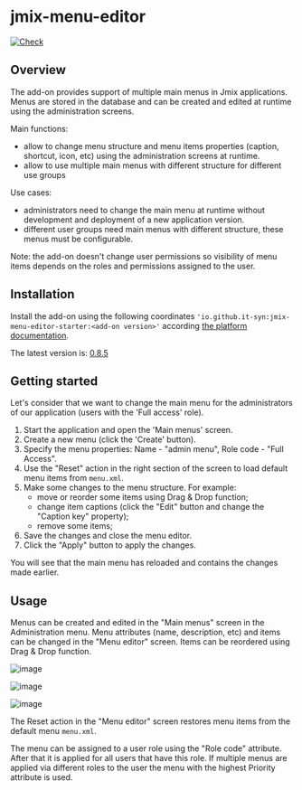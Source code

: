 # jmix-menu-editor
[![Check](https://github.com/daring2/jmix-menu-editor/actions/workflows/check.yml/badge.svg)](https://github.com/daring2/jmix-menu-editor/actions/workflows/check.yml)

## Overview
The add-on provides support of multiple main menus in Jmix applications. Menus are stored in the database
and can be created and edited at runtime using the administration screens.

Main functions:
- allow to change menu structure and menu items properties (caption, shortcut, icon, etc) using the administration screens 
at runtime.
- allow to use multiple main menus with different structure for different use groups

Use cases:
- administrators need to change the main menu at runtime without development and deployment of a new application version.
- different user groups need main menus with different structure, these menus must be configurable.

Note: the add-on doesn't change user permissions so visibility of menu items depends on the roles and permissions
assigned to the user. 

## Installation
Install the add-on using the following coordinates `'io.github.it-syn:jmix-menu-editor-starter:<add-on version>'`
according [the platform documentation](https://docs.jmix.io/jmix/studio/marketplace.html).

The latest version is: [0.8.5](https://central.sonatype.com/artifact/io.github.it-syn/jmix-menu-editor/0.8.5)

## Getting started

Let's consider that we want to change the main menu for the administrators of our application (users with the 
'Full access' role).

1. Start the application and open the 'Main menus' screen.
2. Create a new menu (click the 'Create' button).
3. Specify the menu properties: Name - "admin menu", Role code - "Full Access".
4. Use the "Reset" action in the right section of the screen to load default menu items from `menu.xml`.
5. Make some changes to the menu structure. For example:
    - move or reorder some items using Drag & Drop function;
    - change item captions (click the "Edit" button and change the "Caption key" property);
    - remove some items;
6. Save the changes and close the menu editor.
7. Click the "Apply" button to apply the changes.

You will see that the main menu has reloaded and contains the changes made earlier.

## Usage
Menus can be created and edited in the "Main menus" screen in the Administration menu. Menu attributes (name, description, etc)
and items can be changed in the "Menu editor" screen. Items can be reordered using Drag & Drop function.

![image](https://user-images.githubusercontent.com/11490702/211078842-3d3eba44-fb3a-4a4d-a98f-54ef3dcf8b95.png)

![image](https://user-images.githubusercontent.com/11490702/211079118-cd1b182c-2b75-4c1f-974d-dd84076fb764.png)

![image](https://user-images.githubusercontent.com/11490702/211079299-80e010db-22ae-46fd-8e6e-7fcc36c28843.png)

The Reset action in the "Menu editor" screen restores menu items from the default menu `menu.xml`.

The menu can be assigned to a user role using the "Role code" attribute. After that it is applied for all users
that have this role. If multiple menus are applied via different roles to the user the menu with
the highest Priority attribute is used.
